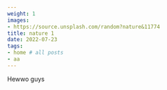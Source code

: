 ```yaml
---
weight: 1
images:
- https://source.unsplash.com/random?nature&11774
title: nature 1
date: 2022-07-23
tags:
- home # all posts
- aa
---
```


Hewwo guys
